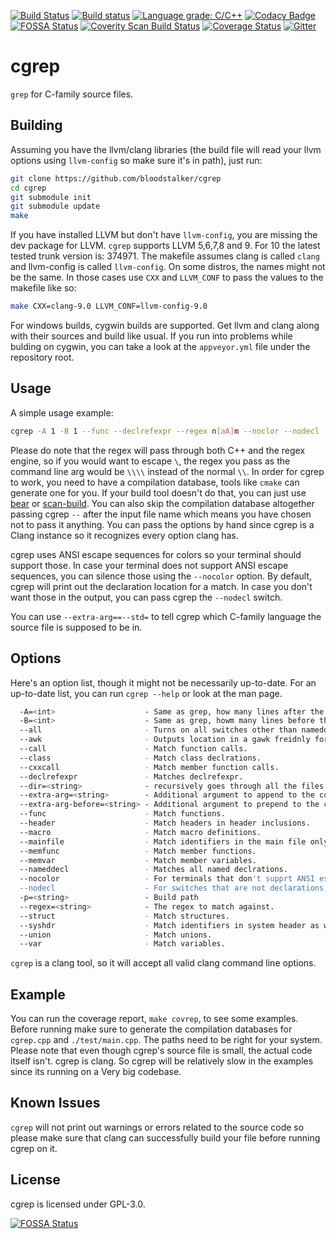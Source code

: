 [![Build Status](https://travis-ci.org/bloodstalker/cgrep.svg?branch=master)](https://travis-ci.org/bloodstalker/cgrep)
[![Build status](https://ci.appveyor.com/api/projects/status/caab8oxmgljb87te?svg=true)](https://ci.appveyor.com/project/bloodstalker/cgrep)
[![Language grade: C/C++](https://img.shields.io/lgtm/grade/cpp/g/bloodstalker/cgrep.svg?logo=lgtm&logoWidth=18)](https://lgtm.com/projects/g/bloodstalker/cgrep/context:cpp)
[![Codacy Badge](https://api.codacy.com/project/badge/Grade/726c70d0e3294f149036fa6134998fe8)](https://www.codacy.com/manual/bloodstalker/cgrep?utm_source=github.com&amp;utm_medium=referral&amp;utm_content=bloodstalker/cgrep&amp;utm_campaign=Badge_Grade)
[![FOSSA Status](https://app.fossa.io/api/projects/git%2Bgithub.com%2Fbloodstalker%2Fcgrep.svg?type=shield)](https://app.fossa.io/projects/git%2Bgithub.com%2Fbloodstalker%2Fcgrep?ref=badge_shield)
[![Coverity Scan Build Status](https://scan.coverity.com/projects/19431/badge.svg)](https://scan.coverity.com/projects/bloodstalker-cgrep)
[![Coverage Status](https://coveralls.io/repos/github/bloodstalker/cgrep/badge.svg?branch=master)](https://coveralls.io/github/bloodstalker/cgrep?branch=master)
[![Gitter](https://badges.gitter.im/mutatortools/community.svg)](https://gitter.im/mutatortools/community?utm_source=badge&utm_medium=badge&utm_campaign=pr-badge)

# cgrep

`grep` for C-family source files.

## Building

Assuming you have the llvm/clang libraries (the build file will read your llvm options using `llvm-config` so make sure it's in path), just run:

```bash
git clone https://github.com/bloodstalker/cgrep
cd cgrep
git submodule init
git submodule update
make
```

If you have installed LLVM but don't have `llvm-config`, you are missing the dev package for LLVM.
`cgrep` supports LLVM 5,6,7,8 and 9. For 10 the latest tested trunk version is: 374971.
The makefile assumes clang is called `clang` and llvm-config is called `llvm-config`. On some distros, the names might not be the same. In those cases use `CXX` and `LLVM_CONF` to pass the values to the makefile like so:

```bash
make CXX=clang-9.0 LLVM_CONF=llvm-config-9.0
```

For windows builds, cygwin builds are supported. Get llvm and clang along with their sources and build like usual. If you run into problems while bulding on cygwin, you can take a look at the `appveyor.yml` file under the repository root.

## Usage

A simple usage example:

```bash
cgrep -A 1 -B 1 --func --declrefexpr --regex n[aA]m --noclor --nodecl ./cgrep.cpp
```

Please do note that the regex will pass through both C++ and the regex engine, so if you would want to escape `\`, the regex you pass as the command line arg would be `\\\\` instead of the normal `\\`.
In order for cgrep to work, you need to have a compilation database, tools like `cmake` can generate one for you.
If your build tool doesn't do that, you can just use [bear](https://github.com/rizsotto/Bear) or [scan-build](https://github.com/rizsotto/scan-build).
You can also skip the compilation database altogether passing cgrep `--` after the input file name which means you have chosen not to pass it anything.
You can pass the options by hand since cgrep is a Clang instance so it recognizes every option clang has.

cgrep uses ANSI escape sequences for colors so your terminal should support those. In case your terminal does not support ANSI escape sequences, you can silence those using the `--nocolor` option.
By default, cgrep will print out the declaration location for a match. In case you don't want those in the output, you can pass cgrep the `--nodecl` switch.

You can use `--extra-arg==--std=` to tell cgrep which C-family language the source file is supposed to be in.

## Options

Here's an option list, though it might not be necessarily up-to-date.
For an up-to-date list, you can run `cgrep --help` or look at the man page.

```bash
  -A=<int>                    - Same as grep, how many lines after the matched line to print. Defaults to 0.
  -B=<int>                    - Same as grep, howm many lines before the matched line to print. Defaults to 0.
  --all                       - Turns on all switches other than nameddecl.
  --awk                       - Outputs location in a gawk freidnly format, not meant for human consumption. Defaults to false.
  --call                      - Match function calls.
  --class                     - Match class declrations.
  --cxxcall                   - Match member function calls.
  --declrefexpr               - Matches declrefexpr.
  --dir=<string>              - recursively goes through all the files and directories. assumes compilation databases are present for all source files.
  --extra-arg=<string>        - Additional argument to append to the compiler command line
  --extra-arg-before=<string> - Additional argument to prepend to the compiler command line
  --func                      - Match functions.
  --header                    - Match headers in header inclusions.
  --macro                     - Match macro definitions.
  --mainfile                  - Match identifiers in the main file only. Defaults to true.
  --memfunc                   - Match member functions.
  --memvar                    - Match member variables.
  --nameddecl                 - Matches all named declrations.
  --nocolor                   - For terminals that don't supprt ANSI escape sequences. The default is to false.
  --nodecl                    - For switches that are not declarations, don't print declarations. Defaults to false.
  -p=<string>                 - Build path
  --regex=<string>            - The regex to match against.
  --struct                    - Match structures.
  --syshdr                    - Match identifiers in system header as well. Defaults to false.
  --union                     - Match unions.
  --var                       - Match variables.
```

`cgrep` is a clang tool, so it will accept all valid clang command line options.

## Example
You can run the coverage report, `make covrep`, to see some examples. Before running make sure to generate the compilation databases for `cgrep.cpp` and `./test/main.cpp`. The paths need to be right for your system. Please note that even though cgrep's source file is small, the actual code itself isn't. cgrep is clang. So cgrep will be relatively slow in the examples since its running on a Very big codebase.

## Known Issues
`cgrep` will not print out warnings or errors related to the source code so please make sure that clang can successfully build your file before running cgrep on it.

## License

cgrep is licensed under GPL-3.0.


[![FOSSA Status](https://app.fossa.io/api/projects/git%2Bgithub.com%2Fbloodstalker%2Fcgrep.svg?type=large)](https://app.fossa.io/projects/git%2Bgithub.com%2Fbloodstalker%2Fcgrep?ref=badge_large)
